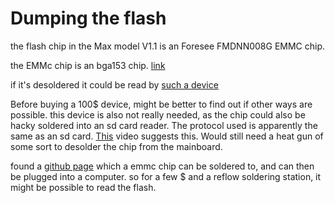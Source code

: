 # Dumping the flash

the flash chip in the Max model V1.1 is an Foresee FMDNN008G EMMC chip. 

the EMMc chip is an bga153 chip. [link](https://xonstorage.blob.core.windows.net/pdf/foresee_femdnn008g08a39_xonjuly20_20_link.pdf) 

if it's desoldered it could be read by [such a device](https://www.amazon.com/ALLSOCKET-eMMC153-FBGA153-169-KMVTU000LM-B503-THGBM5G7A4JBA4W/dp/B06Y55DKND/ref=cm_cr_arp_d_pb_opt?ie=UTF8&th=1)

Before buying a 100$ device, might be better to find out if other ways are possible. this device is also not really needed, as the chip could also be hacky soldered into an sd card reader. The protocol used is apparently the same as an sd card. [This](https://www.youtube.com/watch?v=ny82c3wLOFo) video suggests this.
Would still need a heat gun of some sort to desolder the chip from the mainboard.

found a [github page](https://github.com/voltlog/emmc-wfbga153-microsd) which a emmc chip can be soldered to, and can then be plugged into a computer. so for a few $ and a reflow soldering station, it might be possible to read the flash.